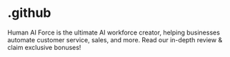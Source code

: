 # .github
Human AI Force is the ultimate AI workforce creator, helping businesses automate customer service, sales, and more. Read our in-depth review &amp; claim exclusive bonuses!
